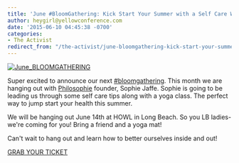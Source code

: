 ```yaml
---
title: 'June #BloomGathering: Kick Start Your Summer with a Self Care Workshop!'
author: heygirl@yellowconference.com
date: '2015-06-10 04:45:38 -0700'
categories:
- The Activist
redirect_from: "/the-activist/june-bloomgathering-kick-start-your-summer-with-a-self-care-workshop/"
---
```


[![June_BLOOMGATHERING](https://s3.amazonaws.com/yellow-files/blog/2015/06/June_BLOOMGATHERING.jpg)](https://s3.amazonaws.com/yellow-files/blog/2015/06/June_BLOOMGATHERING.jpg)

Super excited to announce our next [#bloomgathering](http://yellowconference.com/wp-admin/post.php?post=1088&action=edit). This month we are hanging out with [Philosophie](http://www.thephilosophie.com/) founder, Sophie Jaffe. Sophie is going to be leading us through some self care tips along with a yoga class. The perfect way to jump start your health this summer.

We will be hanging out June 14th at HOWL in Long Beach. So you LB ladies- we're coming for you! Bring a friend and a yoga mat!

Can't wait to hang out and learn how to better ourselves inside and out!

[GRAB YOUR TICKET](https://ti.to/yellowconference/june-bloom-gathering)
